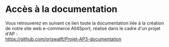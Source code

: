 # Accès à la documentation

Vous retrouverez en suivant ce lien toute la documentation liée à la création de notre site web e-commerce All4Sport, réalisé dans le cadre d'un projet d'AP :
<br>
https://github.com/oriswalft/Projet-AP3-documentation
